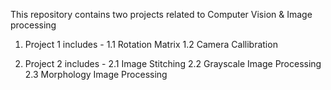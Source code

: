 This repository contains two projects related to Computer Vision & Image processing
1. Project 1 includes -
  1.1 Rotation Matrix
  1.2 Camera Callibration
  
2. Project 2 includes -
  2.1 Image Stitching
  2.2 Grayscale Image Processing
  2.3 Morphology Image Processing
